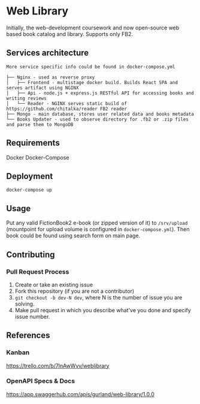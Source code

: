 # Web Library

Initially, the web-development coursework and now open-source web based book catalog and library. Supports only FB2.


## Services architecture
```
More service specific info could be found in docker-compose.yml

├── Nginx - used as reverse proxy
│   ├── Frontend - multistage docker build. Builds React SPA and serves artifact using NGINX
│   ├── Api - node.js + express.js RESTful API for accessing books and writing reviews
│   └── Reader - NGINX serves static build of https://github.com/chitalka/reader FB2 reader
├── Mongo - main database, stores user related data and books metadata
└── Books Updater - used to observe directory for .fb2 or .zip files and parse them to MongoDB
```

## Requirements
Docker
Docker-Compose

## Deployment
`docker-compose up`

## Usage
Put any valid FictionBook2 e-book (or zipped version of it) to `/srv/upload` (mountpoint for upload volume is configured in `docker-compose.yml`).
Then book could be found using search form on main page.

## Contributing
### Pull Request Process
1. Create or take an existing issue
2. Fork this repository (if you are not a contributor)
3. `git checkout -b dev-N dev`, where N is the number of issue you are solving.
4. Make pull request in which you describe what've you done and specify issue number.

## References

### Kanban
https://trello.com/b/7lnAwWvv/weblibrary
### OpenAPI Specs & Docs
https://app.swaggerhub.com/apis/gurland/web-library/1.0.0
